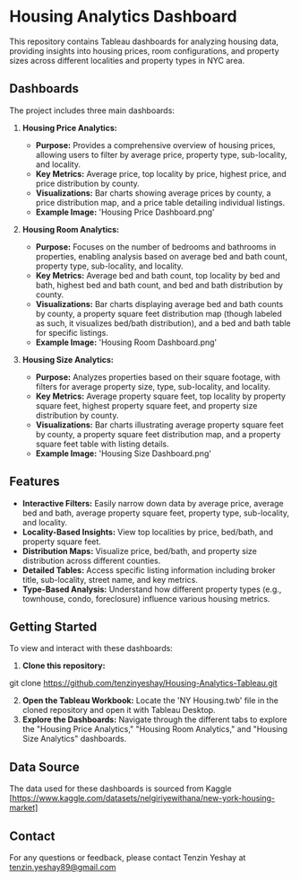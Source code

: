 # Housing Analytics Dashboard

This repository contains Tableau dashboards for analyzing housing data, providing insights into housing prices, room configurations, and property sizes across different localities and property types in NYC area.

## Dashboards

The project includes three main dashboards:

1.  **Housing Price Analytics:**
    * **Purpose:** Provides a comprehensive overview of housing prices, allowing users to filter by average price, property type, sub-locality, and locality.
    * **Key Metrics:** Average price, top locality by price, highest price, and price distribution by county.
    * **Visualizations:** Bar charts showing average prices by county, a price distribution map, and a price table detailing individual listings.
    * **Example Image:** 'Housing Price Dashboard.png'

2.  **Housing Room Analytics:**
    * **Purpose:** Focuses on the number of bedrooms and bathrooms in properties, enabling analysis based on average bed and bath count, property type, sub-locality, and locality.
    * **Key Metrics:** Average bed and bath count, top locality by bed and bath, highest bed and bath count, and bed and bath distribution by county.
    * **Visualizations:** Bar charts displaying average bed and bath counts by county, a property square feet distribution map (though labeled as such, it visualizes bed/bath distribution), and a bed and bath table for specific listings.
    * **Example Image:** 'Housing Room Dashboard.png'

3.  **Housing Size Analytics:**
    * **Purpose:** Analyzes properties based on their square footage, with filters for average property size, type, sub-locality, and locality.
    * **Key Metrics:** Average property square feet, top locality by property square feet, highest property square feet, and property size distribution by county.
    * **Visualizations:** Bar charts illustrating average property square feet by county, a property square feet distribution map, and a property square feet table with listing details.
    * **Example Image:** 'Housing Size Dashboard.png'

## Features

* **Interactive Filters:** Easily narrow down data by average price, average bed and bath, average property square feet, property type, sub-locality, and locality.
* **Locality-Based Insights:** View top localities by price, bed/bath, and property square feet.
* **Distribution Maps:** Visualize price, bed/bath, and property size distribution across different counties.
* **Detailed Tables:** Access specific listing information including broker title, sub-locality, street name, and key metrics.
* **Type-Based Analysis:** Understand how different property types (e.g., townhouse, condo, foreclosure) influence various housing metrics.

## Getting Started

To view and interact with these dashboards:

1.  **Clone this repository:**
    
  git clone https://github.com/tenzinyeshay/Housing-Analytics-Tableau.git
    

2.  **Open the Tableau Workbook:** Locate the 'NY Housing.twb' file in the cloned repository and open it with Tableau Desktop.
3.  **Explore the Dashboards:** Navigate through the different tabs to explore the "Housing Price Analytics," "Housing Room Analytics," and "Housing Size Analytics" dashboards.

## Data Source

 The data used for these dashboards is sourced from Kaggle [https://www.kaggle.com/datasets/nelgiriyewithana/new-york-housing-market]

## Contact

For any questions or feedback, please contact Tenzin Yeshay at tenzin.yeshay89@gmail.com
